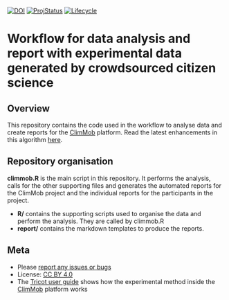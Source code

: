 <!-- badges: start -->
[![DOI](https://zenodo.org/badge/DOI/10.5281/zenodo.3984711.svg)](https://doi.org/10.5281/zenodo.3976631)
[![ProjStatus](https://www.repostatus.org/badges/latest/active.svg)](https://www.repostatus.org/#active)
[![Lifecycle](https://img.shields.io/badge/lifecycle-maturing-blue.svg)](https://www.tidyverse.org/lifecycle/#maturing)
<!-- badges: end -->

# Workflow for data analysis and report with experimental data generated by crowdsourced citizen science

## Overview

This repository contains the code used in the workflow to analyse data and create reports for the [ClimMob](https://climmob.net/) platform. Read the latest enhancements in this algorithm [here](NEWS.md).

## Repository organisation

**climmob.R** is the main script in this repository. It performs the analysis, calls for the other supporting files and generates the automated reports for the ClimMob project and the individual reports for the participants in the project. 

  - **R/** contains the supporting scripts used to organise the data and perform the analysis. They are called by climmob.R
  - **report/** contains the markdown templates to produce the reports. 



## Meta

  - Please [report any issues or bugs](https://github.com/agrobioinfoservices/ClimMob-analysis/issues)
  - License: [CC BY 4.0](https://creativecommons.org/licenses/by/4.0/)
  - The [Tricot user guide](https://hdl.handle.net/10568/109942) shows how the experimental method inside the [ClimMob](https://climmob.net/) platform works
  
